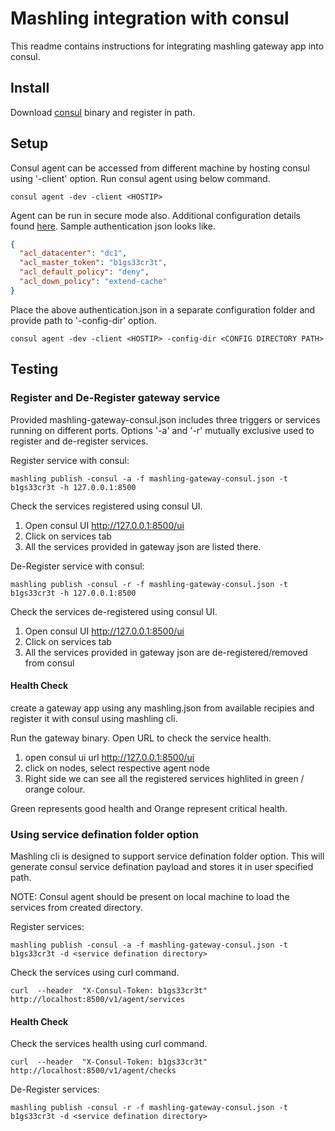 # Mashling integration with consul

This readme contains instructions for integrating mashling gateway app into consul.

## Install
Download [consul](https://www.consul.io/downloads.html) binary and register in path.

## Setup

Consul agent can be accessed from different machine by hosting consul using '-client' option. Run consul agent using below command.
```
consul agent -dev -client <HOSTIP>
```

Agent can be run in secure mode also. Additional configuration details found [here](https://www.consul.io/docs/guides/acl.html). Sample authentication json looks like.
```json
{
  "acl_datacenter": "dc1",
  "acl_master_token": "b1gs33cr3t",
  "acl_default_policy": "deny",
  "acl_down_policy": "extend-cache"
}
```
Place the above authentication.json in a separate configuration folder and provide path to '-config-dir' option.
```
consul agent -dev -client <HOSTIP> -config-dir <CONFIG DIRECTORY PATH>
```

## Testing

### Register and De-Register gateway service

Provided mashling-gateway-consul.json includes three triggers or services running on different ports.
Options '-a' and '-r' mutually exclusive used to register and de-register services.

Register service with consul:
```
mashling publish -consul -a -f mashling-gateway-consul.json -t b1gs33cr3t -h 127.0.0.1:8500
```

Check the services registered using consul UI.
1) Open consul UI http://127.0.0.1:8500/ui
2) Click on services tab
3) All the services provided in gateway json are listed there.


De-Register service with consul:
```
mashling publish -consul -r -f mashling-gateway-consul.json -t b1gs33cr3t -h 127.0.0.1:8500
```
Check the services de-registered using consul UI.
1) Open consul UI http://127.0.0.1:8500/ui
2) Click on services tab
3) All the services provided in gateway json are de-registered/removed from consul

#### Health Check
create a gateway app using any mashling.json from available recipies and register it with consul using mashling cli.

Run the gateway binary. Open URL to check the service health.
1) open consul ui url http://127.0.0.1:8500/ui
2) click on nodes, select respective agent node
3) Right side we can see all the registered services highlited in green / orange colour.

Green represents good health and Orange represent critical health.

### Using service defination folder option
Mashling cli is designed to support service defination folder option. This will generate consul service defination payload and stores it in user specified path.

NOTE: Consul agent should be present on local machine to load the services from created directory.

Register services:
```
mashling publish -consul -a -f mashling-gateway-consul.json -t b1gs33cr3t -d <service defination directory>
```
Check the services using curl command.
```
curl  --header  "X-Consul-Token: b1gs33cr3t"   http://localhost:8500/v1/agent/services
```
#### Health Check
Check the services health using curl command.
```
curl  --header  "X-Consul-Token: b1gs33cr3t"   http://localhost:8500/v1/agent/checks
```

De-Register services:
```
mashling publish -consul -r -f mashling-gateway-consul.json -t b1gs33cr3t -d <service defination directory>
```